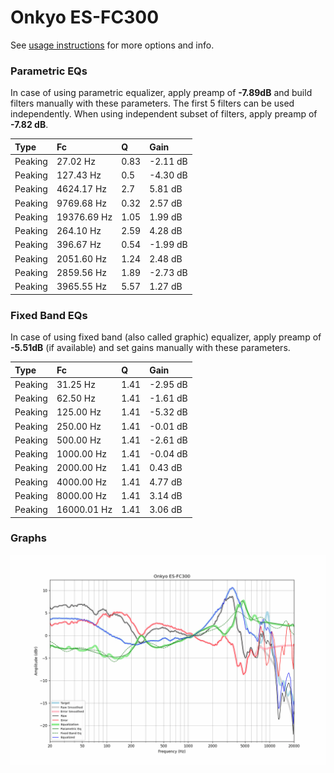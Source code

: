 # Onkyo ES-FC300
See [usage instructions](https://github.com/jaakkopasanen/AutoEq#usage) for more options and info.

### Parametric EQs
In case of using parametric equalizer, apply preamp of **-7.89dB** and build filters manually
with these parameters. The first 5 filters can be used independently.
When using independent subset of filters, apply preamp of **-7.82 dB**.

| Type    | Fc          |    Q | Gain     |
|:--------|:------------|:-----|:---------|
| Peaking | 27.02 Hz    | 0.83 | -2.11 dB |
| Peaking | 127.43 Hz   | 0.5  | -4.30 dB |
| Peaking | 4624.17 Hz  | 2.7  | 5.81 dB  |
| Peaking | 9769.68 Hz  | 0.32 | 2.57 dB  |
| Peaking | 19376.69 Hz | 1.05 | 1.99 dB  |
| Peaking | 264.10 Hz   | 2.59 | 4.28 dB  |
| Peaking | 396.67 Hz   | 0.54 | -1.99 dB |
| Peaking | 2051.60 Hz  | 1.24 | 2.48 dB  |
| Peaking | 2859.56 Hz  | 1.89 | -2.73 dB |
| Peaking | 3965.55 Hz  | 5.57 | 1.27 dB  |

### Fixed Band EQs
In case of using fixed band (also called graphic) equalizer, apply preamp of **-5.51dB**
(if available) and set gains manually with these parameters.

| Type    | Fc          |    Q | Gain     |
|:--------|:------------|:-----|:---------|
| Peaking | 31.25 Hz    | 1.41 | -2.95 dB |
| Peaking | 62.50 Hz    | 1.41 | -1.61 dB |
| Peaking | 125.00 Hz   | 1.41 | -5.32 dB |
| Peaking | 250.00 Hz   | 1.41 | -0.01 dB |
| Peaking | 500.00 Hz   | 1.41 | -2.61 dB |
| Peaking | 1000.00 Hz  | 1.41 | -0.04 dB |
| Peaking | 2000.00 Hz  | 1.41 | 0.43 dB  |
| Peaking | 4000.00 Hz  | 1.41 | 4.77 dB  |
| Peaking | 8000.00 Hz  | 1.41 | 3.14 dB  |
| Peaking | 16000.01 Hz | 1.41 | 3.06 dB  |

### Graphs
![](./Onkyo%20ES-FC300.png)